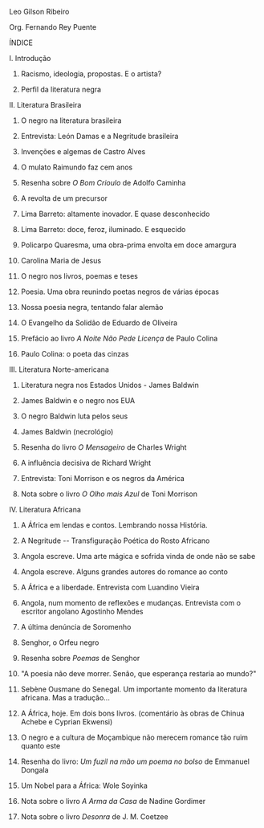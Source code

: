 
Leo Gilson Ribeiro

Org. Fernando Rey Puente

ÍNDICE

I.  Introdução

1.  Racismo, ideologia, propostas. E o artista?

2.  Perfil da literatura negra

II. Literatura Brasileira

1.  O negro na literatura brasileira

2.  Entrevista: León Damas e a Negritude brasileira

3.  Invenções e algemas de Castro Alves

4.  O mulato Raimundo faz cem anos

5.  Resenha sobre *O Bom Crioulo* de Adolfo Caminha

6.  A revolta de um precursor

7.  Lima Barreto: altamente inovador. E quase desconhecido

8.  Lima Barreto: doce, feroz, iluminado. E esquecido

9.  Policarpo Quaresma, uma obra-prima envolta em doce amargura

10. Carolina Maria de Jesus

11. O negro nos livros, poemas e teses

12. Poesia. Uma obra reunindo poetas negros de várias épocas

13. Nossa poesia negra, tentando falar alemão

14. O Evangelho da Solidão de Eduardo de Oliveira

15. Prefácio ao livro *A Noite Não Pede Licença* de Paulo Colina

16. Paulo Colina: o poeta das cinzas

III. Literatura Norte-americana

1.  Literatura negra nos Estados Unidos - James Baldwin

2.  James Baldwin e o negro nos EUA

3.  O negro Baldwin luta pelos seus

4.  James Baldwin (necrológio)

5.  Resenha do livro *O Mensageiro* de Charles Wright

6.  A influência decisiva de Richard Wright

7.  Entrevista: Toni Morrison e os negros da América

8.  Nota sobre o livro *O Olho mais Azul* de Toni Morrison

IV. Literatura Africana
1.  A África em lendas e contos. Lembrando nossa História.

2.  A Negritude -- Transfiguração Poética do Rosto Africano

3.  Angola escreve. Uma arte mágica e sofrida vinda de onde não se sabe

4.  Angola escreve. Alguns grandes autores do romance ao conto

5.  A África e a liberdade. Entrevista com Luandino Vieira

6.  Angola, num momento de reflexões e mudanças. Entrevista com o escritor angolano Agostinho Mendes

7.  A última denúncia de Soromenho

8.  Senghor, o Orfeu negro

9.  Resenha sobre *Poemas* de Senghor

10. "A poesia não deve morrer. Senão, que esperança restaria ao mundo?"

11. Sebène Ousmane do Senegal. Um importante momento da literatura africana. Mas a tradução\...

12. A África, hoje. Em dois bons livros. (comentário às obras de Chinua Achebe e Cyprian Ekwensi)

13. O negro e a cultura de Moçambique não merecem romance tão ruim quanto este

14. Resenha do livro: *Um fuzil na mão um poema no bolso* de Emmanuel Dongala

15. Um Nobel para a África: Wole Soyinka

16. Nota sobre o livro *A Arma da Casa* de Nadine Gordimer

17. Nota sobre o livro *Desonra* de J. M. Coetzee

